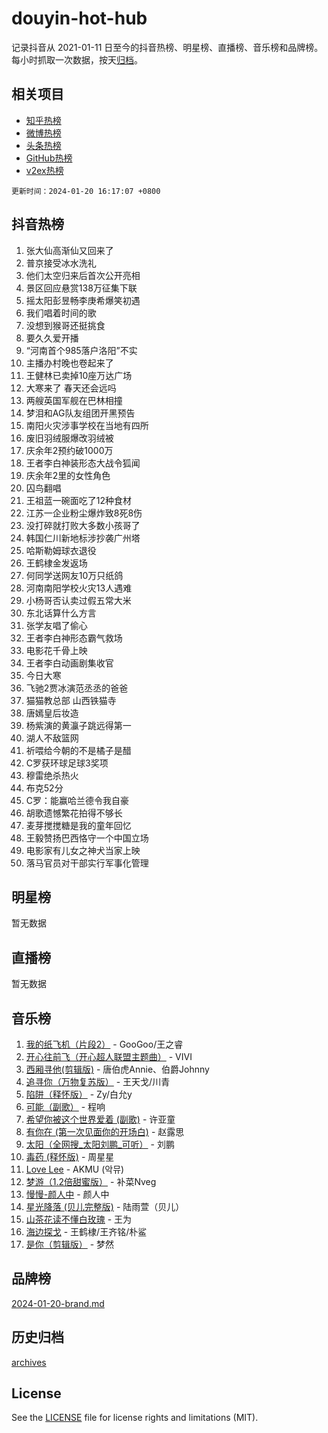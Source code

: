 # douyin-hot-hub

记录抖音从 2021-01-11 日至今的抖音热榜、明星榜、直播榜、音乐榜和品牌榜。每小时抓取一次数据，按天[归档](archives)。

## 相关项目

- [知乎热榜](https://github.com/lonnyzhang423/zhihu-hot-hub)
- [微博热榜](https://github.com/lonnyzhang423/weibo-hot-hub)
- [头条热榜](https://github.com/lonnyzhang423/toutiao-hot-hub)
- [GitHub热榜](https://github.com/lonnyzhang423/github-hot-hub)
- [v2ex热榜](https://github.com/lonnyzhang423/v2ex-hot-hub)


`更新时间：2024-01-20 16:17:07 +0800`

## 抖音热榜

1. 张大仙高渐仙又回来了
1. 普京接受冰水洗礼
1. 他们太空归来后首次公开亮相
1. 景区回应悬赏138万征集下联
1. 摇太阳彭昱畅李庚希爆笑初遇
1. 我们唱着时间的歌
1. 没想到猴哥还挺挑食
1. 要久久爱开播
1. “河南首个985落户洛阳”不实
1. 主播办村晚也卷起来了
1. 王健林已卖掉10座万达广场
1. 大寒来了 春天还会远吗
1. 两艘英国军舰在巴林相撞
1. 梦泪和AG队友组团开黑预告
1. 南阳火灾涉事学校在当地有四所
1. 废旧羽绒服爆改羽绒被
1. 庆余年2预约破1000万
1. 王者李白神装形态大战令狐闻
1. 庆余年2里的女性角色
1. 囚鸟翻唱
1. 王祖蓝一碗面吃了12种食材
1. 江苏一企业粉尘爆炸致8死8伤
1. 没打碎就打败大多数小孩哥了
1. 韩国仁川新地标涉抄袭广州塔
1. 哈斯勒姆球衣退役
1. 王鹤棣金发返场
1. 何同学送网友10万只纸鸽
1. 河南南阳学校火灾13人遇难
1. 小杨哥否认卖过假五常大米
1. 东北话算什么方言
1. 张学友唱了偷心
1. 王者李白神形态霸气救场
1. 电影花千骨上映
1. 王者李白动画剧集收官
1. 今日大寒
1. 飞驰2贾冰演范丞丞的爸爸
1. 猫猫教总部 山西铁猫寺
1. 唐嫣皇后妆造
1. 杨紫演的黄灜子跳远得第一
1. 湖人不敌篮网
1. 祈喂给今朝的不是橘子是醋
1. C罗获环球足球3奖项
1. 穆雷绝杀热火
1. 布克52分
1. C罗：能赢哈兰德令我自豪
1. 胡歌遗憾繁花拍得不够长
1. 麦芽搅搅糖是我的童年回忆
1. 王毅赞扬巴西恪守一个中国立场
1. 电影家有儿女之神犬当家上映
1. 落马官员对干部实行军事化管理

## 明星榜

暂无数据

## 直播榜

暂无数据

## 音乐榜

1. [我的纸飞机（片段2）](https://sf86-cdn-tos.douyinstatic.com/obj/tos-cn-ve-2774/oM2ZrKcg2CD5AeRB2gkeXOFB1IxAGJdZPazYHf) - GooGoo/王之睿
1. [开心往前飞（开心超人联盟主题曲）](https://sf86-cdn-tos.douyinstatic.com/obj/tos-cn-ve-2774/9d8fb7c82cf1421fb93a9fe925275e0a) - VIVI
1. [西厢寻他(剪辑版)](https://sf86-cdn-tos.douyinstatic.com/obj/tos-cn-ve-2774/oUsAVfAQKlRNxEv5qxvIB8o5qmIWUcXbzJKJhw) - 唐伯虎Annie、伯爵Johnny
1. [追寻你（万物复苏版）](https://sf86-cdn-tos.douyinstatic.com/obj/tos-cn-ve-2774/oYeAZJsbjIDit9APmBg8u6uDUQnHmoCf3gbo74) - 王天戈/川青
1. [陷阱（释怀版）](https://sf86-cdn-tos.douyinstatic.com/obj/tos-cn-ve-2774/oE8C21LeZrzKLDFfQYgMzx4GAIHageG5IzayY7) - Zy/白允y
1. [可能（副歌）](https://sf6-cdn-tos.douyinstatic.com/obj/tos-cn-ve-2774/cde1731888894259b333569393c2fb51) - 程响
1. [希望你被这个世界爱着 (副歌)](https://sf86-cdn-tos.douyinstatic.com/obj/tos-cn-ve-2774/oUHCmWQfZlE3QQBKBeD8rCFLpJzPgCpImhsxMt) - 许亚童
1. [有你在 (第一次见面你的开场白)](https://sf3-cdn-tos.douyinstatic.com/obj/tos-cn-ve-2774/oAthrQ3ClJBfI57uBoFEgNDYtNCZ0TSYQQfxQ0) - 赵露思
1. [太阳（全网搜_太阳刘鹏_可听）](https://sf86-cdn-tos.douyinstatic.com/obj/tos-cn-ve-2774/ogWbyIQnlBFImVbeDocRdCIYtBHlbJXgfZMvgz) - 刘鹏
1. [毒药 (释怀版)](https://sf86-cdn-tos.douyinstatic.com/obj/tos-cn-ve-2774/oYILMEAzspdZBIzy4frJNB8ZHPHWAhiwowd4Ad) - 周星星
1. [Love Lee](https://sf86-cdn-tos.douyinstatic.com/obj/tos-cn-ve-2774/o05GbkJGbCBTdDnMtB0fwOYgkeZp23vrWQDQBS) - AKMU (악뮤)
1. [梦游（1.2倍甜蜜版）](https://sf86-cdn-tos.douyinstatic.com/obj/tos-cn-ve-2774/o4gyAUm8hwufoEABmwVIiQtHsFuGzAEEWtNMzo) - 补菜Nveg
1. [慢慢-颜人中](https://sf3-cdn-tos.douyinstatic.com/obj/tos-cn-ve-2774/ocjHNfBXdBxQNC8ZGAeoLMFTUgtBg8bkExunDC) - 颜人中
1. [星光降落 (贝儿完整版)](https://sf86-cdn-tos.douyinstatic.com/obj/tos-cn-ve-2774/okwB9hAwyAtsFFkFBzAX1hOOfQuIoMNs0W2Mwr) - 陆雨萱（贝儿）
1. [山茶花读不懂白玫瑰](https://sf3-cdn-tos.douyinstatic.com/obj/tos-cn-ve-2774/osfn8B7DktrRHEPJgPCfDbw7QDQEkwC16BxZg9) - 王为
1. [海边探戈](https://sf3-cdn-tos.douyinstatic.com/obj/tos-cn-ve-2774/os9gE0VQCGqt6VQkZDyBBYvfSDY0QFe3vVmubn) - 王鹤棣/王齐铭/朴鲨
1. [是你（剪辑版）](https://sf86-cdn-tos.douyinstatic.com/obj/tos-cn-ve-2774/46019dae783c4c969944217fe1cfafc4) - 梦然

## 品牌榜

[2024-01-20-brand.md](archives/2024-01-20-brand.md)

## 历史归档

[archives](archives)

## License

See the [LICENSE](LICENSE) file for license rights and limitations (MIT).
